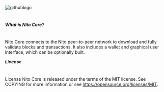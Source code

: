 ![githublogo](https://github.com/Jongjan88/NITO-Core/assets/125610144/65e749b4-3c02-4a24-9e6b-83704c8ff8b9)

#
***What is Nito Core?***
#
Nito Core connects to the Nito peer-to-peer network to download and fully validate blocks and transactions. It also includes a wallet and graphical user interface, which can be optionally built.

***License***
#

License Nito Core is released under the terms of the MIT license. See COPYING for more information or see https://opensource.org/licenses/MIT.
